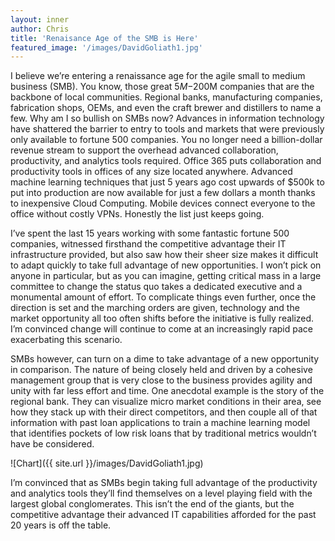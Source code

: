 ```yaml
---
layout: inner
author: Chris
title: 'Renaisance Age of the SMB is Here'
featured_image: '/images/DavidGoliath1.jpg'
---
```

I believe we’re entering a renaissance age for the agile small to medium business (SMB).  You know, those great $5M -$200M companies that are the backbone of local communities.  Regional banks, manufacturing companies, fabrication shops, OEMs, and even the craft brewer and distillers to name a few.  Why am I so bullish on SMBs now?  Advances in information technology have shattered the barrier to entry to tools and markets that were previously only available to fortune 500 companies.  You no longer need a billion-dollar revenue stream to support the overhead advanced collaboration, productivity, and analytics tools required.  Office 365 puts collaboration and productivity tools in offices of any size located anywhere.  Advanced machine learning techniques that just 5 years ago cost upwards of $500k to put into production are now available for just a few dollars a month thanks to inexpensive Cloud Computing.  Mobile devices connect everyone to the office without costly VPNs.  Honestly the list just keeps going.

I’ve spent the last 15 years working with some fantastic fortune 500 companies, witnessed firsthand the competitive advantage their IT infrastructure provided, but also saw how their sheer size makes it difficult to adapt quickly to take full advantage of new opportunities.  I won’t pick on anyone in particular, but as you can imagine, getting critical mass in a large committee to change the status quo takes a dedicated executive and a monumental amount of effort.  To complicate things even further, once the direction is set and the marching orders are given, technology and the market opportunity all too often shifts before the initiative is fully realized.  I’m convinced change will continue to come at an increasingly rapid pace exacerbating this scenario.

SMBs however, can turn on a dime to take advantage of a new opportunity in comparison.  The nature of being closely held and driven by a cohesive management group that is very close to the business provides agility and unity with far less effort and time.  One anecdotal example is the story of the regional bank.  They can visualize micro market conditions in their area, see how they stack up with their direct competitors, and then couple all of that information with past loan applications to train a machine learning model that identifies pockets of low risk loans that by traditional metrics wouldn’t have be considered.

![Chart]({{ site.url }}/images/DavidGoliath1.jpg)

I’m convinced that as SMBs begin taking full advantage of the productivity and analytics tools they’ll find themselves on a level playing field with the largest global conglomerates.  This isn’t the end of the giants, but the competitive advantage their advanced IT capabilities afforded for the past 20 years is off the table.

